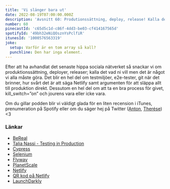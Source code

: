 ```yaml
---
title: 'Vi slänger bara ut'
date: 2022-08-19T07:00:00.000Z
description: 'Avsnitt 60: Produtionssättning, deploy, release! Kalla det vad du vill men det är det vi snackar om idag!'
number: 60
pinecastId: 'c65d5c1d-c86f-4dd3-be03-cf414167565d'
spotifyId: '49bh32eNiQOsznYsPclfiR'
itunesId: '1000576563319'
joke:
  setup: Varför är en tom array så kall?
  punchline: Den har inga element.
---
```


Efter att ha avhandlat det senaste hippa sociala nätverket så snackar vi om produktionssättning, deployer, releaser; kalla det vad ni vill men det är något vi alla måste göra. Det blir en hel del om testmiljöer, e2e-tester, git när det brinner, hur svårt det är att säga Netlify samt argumenten för att släppa allt till produktion direkt. Dessutom en hel del om att ta en bra process för givet, kill_switch=”on” och jourens vara eller icke vara.

Om du gillar podden blir vi väldigt glada för en liten recension i iTunes, prenumeration på Spotify eller om du säger hej på Twitter ([Anton](https://twitter.com/Awnton), [Therése](https://twitter.com/tkomstadius)) &lt;3

### Länkar

- [BeReal](https://bere.al/)
- [Talia Nassi - Testing in Production](https://www.youtube.com/watch?v=adPQCuotAr4)
- [Cypress](http://cypress.io)
- [Selenium](https://www.selenium.dev)
- [Flyway](https://flywaydb.org)
- [PlanetScale](https://planetscale.com)
- [Netlify](https://www.netlify.com)
- [QR kod på Netlify](https://answers.netlify.com/t/pr-comment-updates-and-deploy-preview-qr-codes/53852)
- [LaunchDarkly](https://launchdarkly.com)
